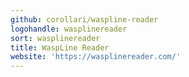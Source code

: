 ```yaml
---
github: corollari/waspline-reader
logohandle: wasplinereader
sort: wasplinereader
title: WaspLine Reader
website: 'https://wasplinereader.com/'
---
```

